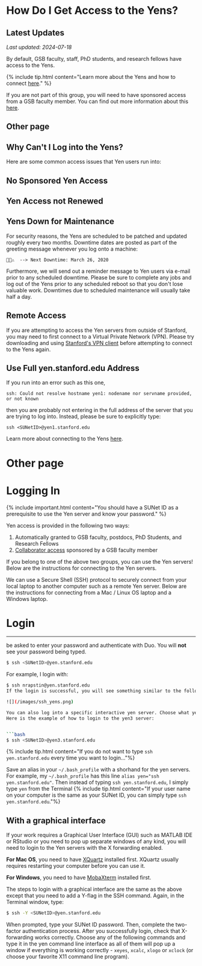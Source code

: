 # How Do I Get Access to the Yens?

## Latest Updates

_Last updated: 2024-07-18_

By default, GSB faculty, staff, PhD students, and research fellows have access to the Yens.

{% include tip.html content="Learn more about the Yens and how to connect [here](/yen/index.html)." %}

If you are not part of this group, you will need to have sponsored access from a GSB faculty member. You can find out more information about this [here](/yen/Collaborators.html).

## Other page
## Why Can't I Log into the Yens?
Here are some common access issues that Yen users run into:

## No Sponsored Yen Access

## Yen Access not Renewed

## Yens Down for Maintenance
For security reasons, the Yens are scheduled to be patched and updated roughly every two months. Downtime dates are posted as part of the greeting message whenever you log onto a machine:
```
📅⏰⚠️  --> Next Downtime: March 26, 2020
```
Furthermore, we will send out a reminder message to Yen users via e-mail prior to any scheduled downtime. Please be sure to complete any jobs and log out of the Yens prior to any scheduled reboot so that you don't lose valuable work. Downtimes due to scheduled maintenance will usually take half a day.

## Remote Access
If you are attempting to access the Yen servers from outside of Stanford, you may need to first connect to a Virtual Private Network (VPN). Please try downloading and using [Stanford's VPN client](https://uit.stanford.edu/service/vpn) before attempting to connect to the Yens again.

## Use Full yen.stanford.edu Address
If you run into an error such as this one,
```
ssh: Could not resolve hostname yen1: nodename nor servname provided, or not known
 ```
then you are probably not entering in the full address of the server that you are trying to log into. Instead, please be sure to explicitly type:
```
ssh <SUNetID>@yen1.stanford.edu
```
Learn more about connecting to the Yens [here](/yen/index.html).

# Other page
# Logging In
{% include important.html content="You should have a SUNet ID as a prerequisite to use the Yen server and know your password." %}

Yen access is provided in the following two ways:

1. Automatically granted to GSB faculty, postdocs, PhD Students, and Research Fellows
2. <a href="/yen/Collaborators.html" target="_blank">Collaborator access</a> sponsored by a GSB faculty member

If you belong to one of the above two groups, you can use the Yen servers! Below are the instructions for connecting to the Yen servers.

We can use a Secure Shell (SSH) protocol to securely connect from your local laptop to another computer such as a remote Yen server.
Below are the instructions for connecting from a Mac / Linux OS laptop and a Windows laptop.


# Login
-----------------------------------
be asked to enter your password and authenticate with Duo. You will **not** see your password being typed.

```bash
$ ssh <SUNetID>@yen.stanford.edu
```

For example, I login with:
```bash
$ ssh nrapstin@yen.stanford.edu
If the login is successful, you will see something similar to the following:

![](/images/ssh_yens.png)

You can also log into a specific interactive yen server. Choose what yen server you would like to connect to (yen1, yen2, yen3, yen4 or yen5).
Here is the example of how to login to the yen3 server:


```bash
$ ssh <SUNetID>@yen3.stanford.edu
```

{% include tip.html content="If you do not want to type `ssh yen.stanford.edu` every time you want to login..."%}

Save an alias in your `~/.bash_profile` with a shorhand for the yen servers. For example, my `~/.bash_profile` has this line
 `alias yen="ssh yen.stanford.edu"`. Then instead of typing `ssh yen.stanford.edu`, I simply type `yen` from the Terminal
{% include tip.html content="If your user name on your computer is the same as your SUNet ID, you can simply type `ssh yen.stanford.edu`."%}

## With a graphical interface

If your work requires a Graphical User Interface (GUI) such as MATLAB IDE or RStudio or you need to pop up separate windows of
any kind, you will need to login to the Yen servers with the X forwarding enabled.

**For Mac OS**, you need to
have <a href="https://www.xquartz.org/" target="_blank">XQuartz</a> installed first. XQuartz usually requires restarting your computer before you can use it.

**For Windows**, you need to have <a href="https://mobaxterm.mobatek.net/" target="_blank">MobaXterm</a> installed first.

The steps to login with a graphical interface are the same as the above except that you need to add a Y-flag in the SSH command.
Again, in the Terminal window, type:

```bash
$ ssh -Y <SUNetID>@yen.stanford.edu
```

When prompted, type your SUNet ID password. Then, complete the two-factor authentication process.
After you successfully login, check that X-forwarding works correctly. Choose any of the following commands and type it in
the yen command line interface as all of them will pop up a window if everything is working correctly - `xeyes`, `xcalc`, `xlogo` or `xclock`
(or choose your favorite X11 command line program).
